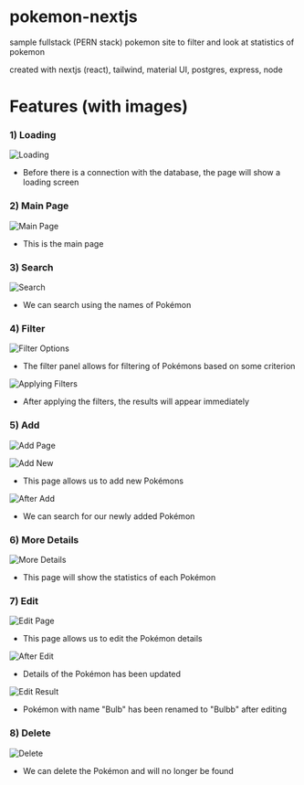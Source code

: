 # pokemon-nextjs
sample fullstack (PERN stack) pokemon site to filter and look at statistics of pokemon

created with nextjs (react), tailwind, material UI, postgres, express, node

# Features (with images)

### 1) Loading

![Loading](Images/Loading.PNG)

- Before there is a connection with the database, the page will show a loading screen

### 2) Main Page

![Main Page](Images/MainPage.PNG)

- This is the main page

### 3) Search

![Search](Images/Search.PNG)

- We can search using the names of Pokémon 

### 4) Filter

![Filter Options](Images/FilterOptions.PNG)

- The filter panel allows for filtering of Pokémons based on some criterion

![Applying Filters](Images/ApplyingFilters.PNG)

- After applying the filters, the results will appear immediately

### 5) Add

![Add Page](Images/AddPage.PNG)

![Add New](Images/AddNew.PNG)

- This page allows us to add new Pokémons

![After Add](Images/AfterAdd.PNG)

- We can search for our newly added Pokémon

### 6) More Details

![More Details](Images/MoreDetails.PNG)

- This page will show the statistics of each Pokémon

### 7) Edit

![Edit Page](Images/EditPage.PNG)

- This page allows us to edit the Pokémon details

![After Edit](Images/AfterEdit.PNG)

- Details of the Pokémon has been updated

![Edit Result](Images/EditResult.PNG)

- Pokémon with name "Bulb" has been renamed to "Bulbb" after editing

### 8) Delete

![Delete](Images/Delete.PNG)

- We can delete the Pokémon and will no longer be found







